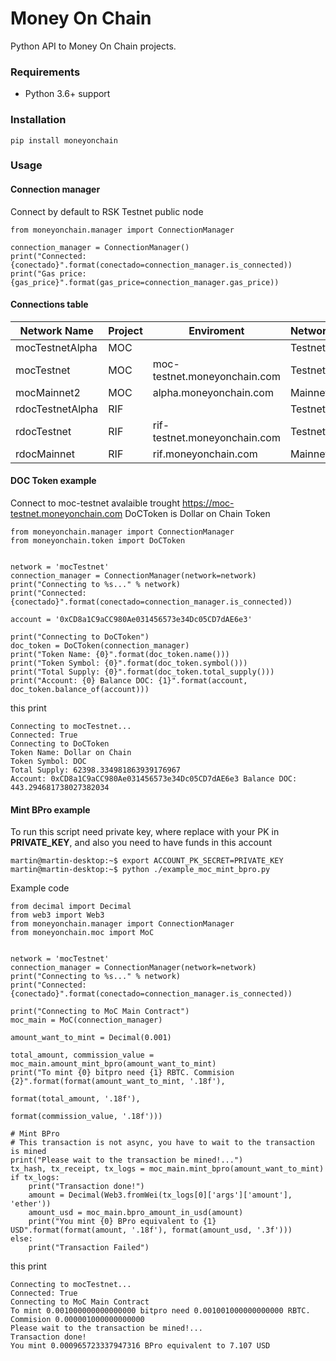 # Money On Chain

Python API to Money On Chain projects.

### Requirements

* Python 3.6+ support

### Installation

```
pip install moneyonchain
```

### Usage

#### Connection manager 

Connect by default to RSK Testnet public node 

```
from moneyonchain.manager import ConnectionManager

connection_manager = ConnectionManager()
print("Connected: {conectado}".format(conectado=connection_manager.is_connected))
print("Gas price: {gas_price}".format(gas_price=connection_manager.gas_price))
```

#### Connections table

| Network Name      | Project | Enviroment                       | Network    |
|-------------------|---------|----------------------------------|------------|
| mocTestnetAlpha   | MOC     |                                  | Testnet    |
| mocTestnet        | MOC     | moc-testnet.moneyonchain.com     | Testnet    |
| mocMainnet2       | MOC     | alpha.moneyonchain.com           | Mainnet    |
| rdocTestnetAlpha  | RIF     |                                  | Testnet    |
| rdocTestnet       | RIF     | rif-testnet.moneyonchain.com     | Testnet    |
| rdocMainnet       | RIF     | rif.moneyonchain.com             | Mainnet    |

#### DOC Token example

Connect to moc-testnet avalaible trought https://moc-testnet.moneyonchain.com
DoCToken is Dollar on Chain Token

``` 
from moneyonchain.manager import ConnectionManager
from moneyonchain.token import DoCToken


network = 'mocTestnet'
connection_manager = ConnectionManager(network=network)
print("Connecting to %s..." % network)
print("Connected: {conectado}".format(conectado=connection_manager.is_connected))

account = '0xCD8a1C9aCC980Ae031456573e34Dc05CD7dAE6e3'

print("Connecting to DoCToken")
doc_token = DoCToken(connection_manager)
print("Token Name: {0}".format(doc_token.name()))
print("Token Symbol: {0}".format(doc_token.symbol()))
print("Total Supply: {0}".format(doc_token.total_supply()))
print("Account: {0} Balance DOC: {1}".format(account, doc_token.balance_of(account)))
```

this print

```
Connecting to mocTestnet...
Connected: True
Connecting to DoCToken
Token Name: Dollar on Chain
Token Symbol: DOC
Total Supply: 62398.334981863939176967
Account: 0xCD8a1C9aCC980Ae031456573e34Dc05CD7dAE6e3 Balance DOC: 443.294681738027382034
```


#### Mint BPro example

To run this script need private key, where replace with your PK in **PRIVATE_KEY**, and also you need to have funds in this account

```
martin@martin-desktop:~$ export ACCOUNT_PK_SECRET=PRIVATE_KEY
martin@martin-desktop:~$ python ./example_moc_mint_bpro.py
```

Example code

```
from decimal import Decimal
from web3 import Web3
from moneyonchain.manager import ConnectionManager
from moneyonchain.moc import MoC


network = 'mocTestnet'
connection_manager = ConnectionManager(network=network)
print("Connecting to %s..." % network)
print("Connected: {conectado}".format(conectado=connection_manager.is_connected))

print("Connecting to MoC Main Contract")
moc_main = MoC(connection_manager)

amount_want_to_mint = Decimal(0.001)

total_amount, commission_value = moc_main.amount_mint_bpro(amount_want_to_mint)
print("To mint {0} bitpro need {1} RBTC. Commision {2}".format(format(amount_want_to_mint, '.18f'),
                                                               format(total_amount, '.18f'),
                                                               format(commission_value, '.18f')))

# Mint BPro
# This transaction is not async, you have to wait to the transaction is mined
print("Please wait to the transaction be mined!...")
tx_hash, tx_receipt, tx_logs = moc_main.mint_bpro(amount_want_to_mint)
if tx_logs:
    print("Transaction done!")
    amount = Decimal(Web3.fromWei(tx_logs[0]['args']['amount'], 'ether'))
    amount_usd = moc_main.bpro_amount_in_usd(amount)
    print("You mint {0} BPro equivalent to {1} USD".format(format(amount, '.18f'), format(amount_usd, '.3f')))
else:
    print("Transaction Failed")
```

this print

```
Connecting to mocTestnet...
Connected: True
Connecting to MoC Main Contract
To mint 0.001000000000000000 bitpro need 0.001001000000000000 RBTC. Commision 0.000001000000000000
Please wait to the transaction be mined!...
Transaction done!
You mint 0.000965723337947316 BPro equivalent to 7.107 USD
```